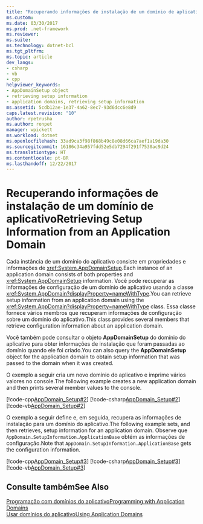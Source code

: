 ```yaml
---
title: "Recuperando informações de instalação de um domínio de aplicativo"
ms.custom: 
ms.date: 03/30/2017
ms.prod: .net-framework
ms.reviewer: 
ms.suite: 
ms.technology: dotnet-bcl
ms.tgt_pltfrm: 
ms.topic: article
dev_langs:
- csharp
- vb
- cpp
helpviewer_keywords:
- AppDomainSetup object
- retrieving setup information
- application domains, retrieving setup information
ms.assetid: 5cdb12ae-1e37-4a62-8ec7-93d6dcc6e8d9
caps.latest.revision: "10"
author: rpetrusha
ms.author: ronpet
manager: wpickett
ms.workload: dotnet
ms.openlocfilehash: 33ad9ca3f98f868b49c8e08d66ca7aef1a19da30
ms.sourcegitcommit: 16186c34a957fdd52e5db7294f291f7530ac9d24
ms.translationtype: HT
ms.contentlocale: pt-BR
ms.lasthandoff: 12/22/2017
---
```

# <a name="retrieving-setup-information-from-an-application-domain"></a><span data-ttu-id="625f8-102">Recuperando informações de instalação de um domínio de aplicativo</span><span class="sxs-lookup"><span data-stu-id="625f8-102">Retrieving Setup Information from an Application Domain</span></span>
<span data-ttu-id="625f8-103">Cada instância de um domínio do aplicativo consiste em propriedades e informações de <xref:System.AppDomainSetup>.</span><span class="sxs-lookup"><span data-stu-id="625f8-103">Each instance of an application domain consists of both properties and <xref:System.AppDomainSetup> information.</span></span> <span data-ttu-id="625f8-104">Você pode recuperar as informações de configuração de um domínio de aplicativo usando a classe <xref:System.AppDomain?displayProperty=nameWithType>.</span><span class="sxs-lookup"><span data-stu-id="625f8-104">You can retrieve setup information from an application domain using the <xref:System.AppDomain?displayProperty=nameWithType> class.</span></span> <span data-ttu-id="625f8-105">Essa classe fornece vários membros que recuperam informações de configuração sobre um domínio do aplicativo.</span><span class="sxs-lookup"><span data-stu-id="625f8-105">This class provides several members that retrieve configuration information about an application domain.</span></span>  
  
 <span data-ttu-id="625f8-106">Você também pode consultar o objeto **AppDomainSetup** do domínio do aplicativo para obter informações de instalação que foram passadas ao domínio quando ele foi criado.</span><span class="sxs-lookup"><span data-stu-id="625f8-106">You can also query the **AppDomainSetup** object for the application domain to obtain setup information that was passed to the domain when it was created.</span></span>  
  
 <span data-ttu-id="625f8-107">O exemplo a seguir cria um novo domínio do aplicativo e imprime vários valores no console.</span><span class="sxs-lookup"><span data-stu-id="625f8-107">The following example creates a new application domain and then prints several member values to the console.</span></span>  
  
 [!code-cpp[AppDomain_Setup#2](../../../samples/snippets/cpp/VS_Snippets_CLR/AppDomain_Setup/CPP/source2.cpp#2)]
 [!code-csharp[AppDomain_Setup#2](../../../samples/snippets/csharp/VS_Snippets_CLR/AppDomain_Setup/CS/source2.cs#2)]
 [!code-vb[AppDomain_Setup#2](../../../samples/snippets/visualbasic/VS_Snippets_CLR/AppDomain_Setup/VB/source2.vb#2)]  
  
 <span data-ttu-id="625f8-108">O exemplo a seguir define e, em seguida, recupera as informações de instalação para um domínio do aplicativo.</span><span class="sxs-lookup"><span data-stu-id="625f8-108">The following example sets, and then retrieves, setup information for an application domain.</span></span> <span data-ttu-id="625f8-109">Observe que `AppDomain.SetupInformation.ApplicationBase` obtém as informações de configuração.</span><span class="sxs-lookup"><span data-stu-id="625f8-109">Note that `AppDomain.SetupInformation.ApplicationBase` gets the configuration information.</span></span>  
  
 [!code-cpp[AppDomain_Setup#3](../../../samples/snippets/cpp/VS_Snippets_CLR/AppDomain_Setup/CPP/source3.cpp#3)]
 [!code-csharp[AppDomain_Setup#3](../../../samples/snippets/csharp/VS_Snippets_CLR/AppDomain_Setup/CS/source3.cs#3)]
 [!code-vb[AppDomain_Setup#3](../../../samples/snippets/visualbasic/VS_Snippets_CLR/AppDomain_Setup/VB/source3.vb#3)]  
  
## <a name="see-also"></a><span data-ttu-id="625f8-110">Consulte também</span><span class="sxs-lookup"><span data-stu-id="625f8-110">See Also</span></span>  
 [<span data-ttu-id="625f8-111">Programação com domínios do aplicativo</span><span class="sxs-lookup"><span data-stu-id="625f8-111">Programming with Application Domains</span></span>](http://msdn.microsoft.com/en-us/bd36055b-56bd-43eb-b4d8-820c37172131)  
 [<span data-ttu-id="625f8-112">Usar domínios do aplicativo</span><span class="sxs-lookup"><span data-stu-id="625f8-112">Using Application Domains</span></span>](../../../docs/framework/app-domains/use.md)
